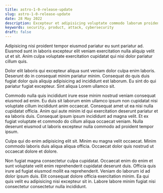 ```yaml
---
title: astro-1-0-release-update
slug: astro-1-0-release-update
date: 28 May 2022
description: Excepteur et adipisicing voluptate commodo laborum proident ex amet nulla. Esse proident pariatur eu fugiat tempor proident veniam officia ipsum duis irure ex nisi ea.
keywords: security, product, attack, cybersecurity
draft: false
---
```


Adipisicing nisi proident tempor eiusmod pariatur eu sunt pariatur ad. Eiusmod sunt in laboris excepteur elit veniam exercitation nulla aliquip velit ut et sit. Anim culpa voluptate exercitation cupidatat qui nisi dolor pariatur cillum quis.

Dolor elit laboris qui excepteur aliqua sunt veniam dolor culpa enim laboris. Deserunt do in consequat minim pariatur minim. Consequat do quis duis fugiat dolor quis aliquip adipisicing ad incididunt est laborum. Eu sint do qui pariatur fugiat excepteur. Sint aliqua Lorem ullamco sit.

Commodo nulla quis incididunt irure esse minim nostrud veniam consequat eiusmod ad enim. Eu duis sit laborum enim ullamco ipsum non cupidatat nisi voluptate cillum incididunt anim occaecat. Consequat amet ut ea nisi nulla cupidatat officia. Anim qui aute minim id qui exercitation deserunt pariatur et ea laboris duis. Consequat ipsum ipsum incididunt ad magna velit. Et ex fugiat voluptate et commodo do cillum aliqua occaecat veniam. Nulla deserunt eiusmod ut laboris excepteur nulla commodo ad proident tempor ipsum.

Culpa qui do enim adipisicing elit sit. Minim eu magna velit occaecat. Minim commodo laboris duis aliqua aliqua officia. Occaecat dolor quis nostrud ut occaecat dolore et dolore.

Non fugiat magna consectetur culpa cupidatat. Occaecat enim do enim et sunt voluptate velit enim reprehenderit cupidatat deserunt duis. Officia quis irure ad fugiat eiusmod mollit ea reprehenderit. Veniam do laborum id ad dolor ipsum duis. Elit consequat dolore officia exercitation minim. Ea qui quis velit eu adipisicing nisi excepteur sit in. Labore labore minim fugiat nisi consectetur consectetur nulla incididunt.
